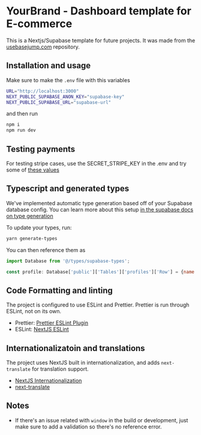# YourBrand - Dashboard template for E-commerce

This is a Nextjs/Supabase template for future projects. It was made from the [usebasejump.com](https://usebasejump.com) repository. 

## Installation and usage

Make sure to make the `.env` file with this variables

```bash
URL="http://localhost:3000"
NEXT_PUBLIC_SUPABASE_ANON_KEY="supabase-key"
NEXT_PUBLIC_SUPABASE_URL="supabase-url"
```
and then run

```bash
npm i
npm run dev
```

## Testing payments

For testing stripe cases, use the SECRET_STRIPE_KEY in the .env and try some of [these values](https://stripe.com/docs/testing)

## Typescript and generated types

We've implemented automatic type generation based off of your Supabase database config. You can learn more about this
setup [in the supabase docs on type generation](https://supabase.com/docs/guides/api/generating-types)

To update your types, run:

```bash
yarn generate-types
```

You can then reference them as

```javascript
import Database from '@/types/supabase-types';

const profile: Database['public']['Tables']['profiles']['Row'] = {name: 'John Doe'};
```

## Code Formatting and linting

The project is configured to use ESLint and Prettier. Prettier is run through ESLint, not on its own.

* Prettier: [Prettier ESLint Plugin](https://github.com/prettier/eslint-plugin-prettier)
* ESLint: [NextJS ESLint](https://nextjs.org/docs/basic-features/eslint)

## Internationalizatoin and translations

The project uses NextJS built in internationalization, and adds `next-translate` for translation support.

* [NextJS Internationalization](https://nextjs.org/docs/basic-features/i18n)
* [next-translate](https://github.com/aralroca/next-translate)

## Notes

- If there's an issue related with `window` in the build or development, just make sure to add a validation so there's no reference error. 

